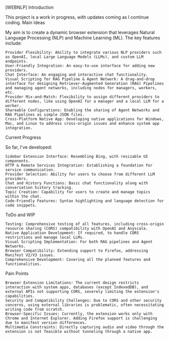 [WEBNLP]
Introduction

This project is a work in progress, with updates coming as I continue coding.
Main Ideas

My aim is to create a dynamic browser extension that leverages Natural Language Processing (NLP) and Machine Learning (ML). The key features include:

    Provider Flexibility: Ability to integrate various NLP providers such as OpenAI, local Large Language Models (LLMs), and custom LLM endpoints.
    User-Friendly Integration: An easy-to-use interface for adding new providers.
    Chat Interface: An engaging and interactive chat functionality.
    Visual Scripting for RAG Pipeline & Agent Network: A drag-and-drop interface for designing Retriever-Augmented Generation (RAG) Pipelines and managing agent networks, including nodes for managers, workers, etc.
    Provider Mix-and-Match: Flexibility to assign different providers to different nodes, like using OpenAI for a manager and a local LLM for a worker.
    Shareable Configurations: Enabling the sharing of Agent Networks and RAG Pipelines as simple JSON files.
    Cross-Platform Native App: Developing native applications for Windows, Mac, and Linux to address cross-origin issues and enhance system app integration.

Current Progress

So far, I've developed:

    Sidebar Extension Interface: Resembling Bing, with resizable UI components.
    HTTP & Remote Services Integration: Establishing a foundation for service communication.
    Provider Selection: Ability for users to choose from different LLM providers.
    Chat and History Functions: Basic chat functionality along with conversation history tracking.
    Topic Creation: Capability for users to create and manage topics within the chat.
    Code-Friendly Features: Syntax highlighting and language detection for code snippets.

ToDo and WIP

    Testing: Comprehensive testing of all features, including cross-origin resource sharing (CORS) compatibility with OpenAI and Anyscale.
    Native Application Development: If required, to handle CORS restrictions and manage local LLMs.
    Visual Scripting Implementation: For both RAG pipelines and Agent Networks.
    Browser Compatibility: Extending support to Firefox, addressing Manifest V2/V3 issues.
    Comprehensive Development: Covering all the planned features and functionalities.

Pain Points

    Browser Extension Limitations: The current design restricts interaction with system apps, databases (except IndexedDB), and external APIs not supporting CORS, severely limiting the extension's capabilities.
    Security and Compatibility Challenges: Due to CORS and other security concerns, using external libraries is problematic, often necessitating writing code from scratch.
    Browser-Specific Issues: Currently, the extension works only with Chrome and Internet Explorer. Adding Firefox support is challenging due to manifest version differences.
    Multimedia Constraints: Directly capturing audio and video through the extension is not feasible without tunneling through a native app.

